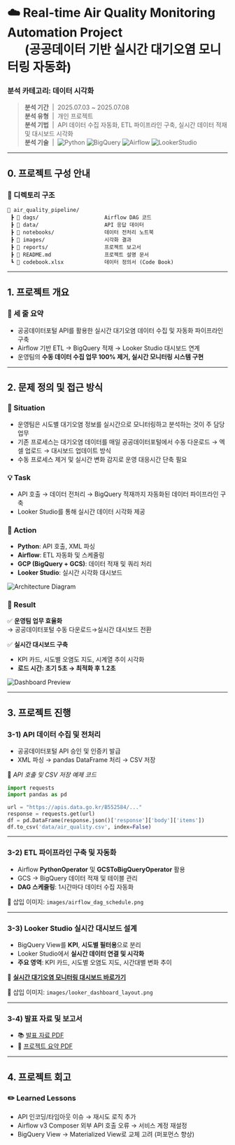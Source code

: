 # ☁️ Real-time Air Quality Monitoring Automation Project <br/>&nbsp;&nbsp;&nbsp;&nbsp;&nbsp;&nbsp;(공공데이터 기반 실시간 대기오염 모니터링 자동화)

### 분석 카테고리: 데이터 시각화
> **분석 기간** &nbsp;|&nbsp;  2025.07.03 ~ 2025.07.08  
> **분석 유형** &nbsp;|&nbsp;  개인 프로젝트  
> **분석 기법** &nbsp;|&nbsp;  API 데이터 수집 자동화, ETL 파이프라인 구축, 실시간 데이터 적재 및 대시보드 시각화  
> **분석 기술** &nbsp;|&nbsp;  ![Python](https://img.shields.io/badge/Python-3776AB?style=flat-square&logo=Python&logoColor=white) ![BigQuery](https://img.shields.io/badge/BigQuery-4285F4?style=flat-square&logo=GoogleCloud&logoColor=white) ![Airflow](https://img.shields.io/badge/Airflow-017CEE?style=flat-square&logo=ApacheAirflow&logoColor=white) ![LookerStudio](https://img.shields.io/badge/LookerStudio-4285F4?style=flat-square&logo=Looker&logoColor=white)  

---

## 0. 프로젝트 구성 안내

### 📂 디렉토리 구조

```plaintext
📁 air_quality_pipeline/
 ┣ 📁 dags/                     Airflow DAG 코드
 ┣ 📁 data/                     API 응답 데이터
 ┣ 📁 notebooks/                데이터 전처리 노트북
 ┣ 📁 images/                   시각화 결과
 ┣ 📁 reports/                  프로젝트 보고서
 ┣ 📄 README.md                 프로젝트 설명 문서
 ┗ 📄 codebook.xlsx             데이터 정의서 (Code Book)
```

---

## 1. 프로젝트 개요

### 📌 세 줄 요약
- 공공데이터포털 API를 활용한 실시간 대기오염 데이터 수집 및 자동화 파이프라인 구축
- Airflow 기반 ETL → BigQuery 적재 → Looker Studio 대시보드 연계
- 운영팀의 **수동 데이터 수집 업무 100% 제거, 실시간 모니터링 시스템 구현**

---

## 2. 문제 정의 및 접근 방식

### 🔎 Situation
- 운영팀은 시도별 대기오염 정보를 실시간으로 모니터링하고 분석하는 것이 주 담당 업무
- 기존 프로세스는 대기오염 데이터를 매일 공공데이터포털에서 수동 다운로드 → 엑셀 업로드 → 대시보드 업데이트 방식
- 수동 프로세스 제거 및 실시간 변화 감지로 운영 대응시간 단축 필요

### 💡 Task
- API 호출 → 데이터 전처리 → BigQuery 적재까지 자동화된 데이터 파이프라인 구축
- Looker Studio를 통해 실시간 데이터 시각화 제공

### 🏃 Action
- **Python**: API 호출, XML 파싱
- **Airflow**: ETL 자동화 및 스케줄링
- **GCP (BigQuery + GCS)**: 데이터 적재 및 쿼리 처리
- **Looker Studio**: 실시간 시각화 대시보드

![Architecture Diagram](images/architecture.png)

### 🚀 Result
✅ **운영팀 업무 효율화**  
→ 공공데이터포털 수동 다운로드→실시간 대시보드 전환  

✅ **실시간 대시보드 구축**  
- KPI 카드, 시도별 오염도 지도, 시계열 추이 시각화
- **로드 시간: 초기 5초 → 최적화 후 1.2초**

![Dashboard Preview](images/dashboard.png)

---

## 3. 프로젝트 진행

### 3-1) API 데이터 수집 및 전처리
- 공공데이터포털 API 승인 및 인증키 발급
- XML 파싱 → pandas DataFrame 처리 → CSV 저장

📄 *API 호출 및 CSV 저장 예제 코드*
```python
import requests
import pandas as pd

url = "https://apis.data.go.kr/B552584/..."
response = requests.get(url)
df = pd.DataFrame(response.json()['response']['body']['items'])
df.to_csv('data/air_quality.csv', index=False)
```

---

### 3-2) ETL 파이프라인 구축 및 자동화
- Airflow **PythonOperator** 및 **GCSToBigQueryOperator** 활용
- GCS → BigQuery 데이터 적재 및 테이블 관리
- **DAG 스케줄링**: 1시간마다 데이터 수집 자동화

📄 삽입 이미지: `images/airflow_dag_schedule.png`

---

### 3-3) Looker Studio 실시간 대시보드 설계
- BigQuery View를 **KPI**, **시도별 필터용**으로 분리
- Looker Studio에서 **실시간 데이터 연결 및 시각화**
- **주요 영역**: KPI 카드, 시도별 오염도 지도, 시간대별 변화 추이

🔗 **[실시간 대기오염 모니터링 대시보드 바로가기](#)**

📄 삽입 이미지: `images/looker_dashboard_layout.png`

---

### 3-4) 발표 자료 및 보고서
- 📚 [발표 자료 PDF](reports/air_quality_presentation.pdf)
- 📄 [프로젝트 요약 PDF](reports/air_quality_summary.pdf)

---

## 4. 프로젝트 회고

### ✏️ Learned Lessons
- API 인코딩/타임아웃 이슈 → 재시도 로직 추가
- Airflow v3 Composer 외부 API 호출 오류 → 서비스 계정 재설정
- BigQuery View → Materialized View로 교체 고려 (퍼포먼스 향상)
